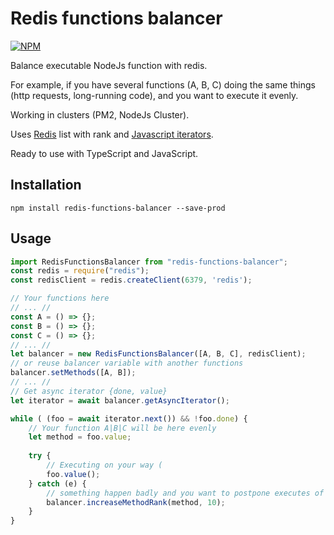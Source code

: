 # Redis functions balancer
[![NPM](https://nodei.co/npm/redis-functions-balancer.png)](https://nodei.co/npm/redis-functions-balancer/)

Balance executable NodeJs function with redis.

For example, if you have several functions (A, B, C) doing the same things (http requests, long-running code), and you want to execute it evenly.

Working in clusters (PM2, NodeJs Cluster).

Uses [Redis][0] list with rank and [Javascript iterators][1].

Ready to use with TypeScript and JavaScript.

## Installation
```
npm install redis-functions-balancer --save-prod
```

## Usage
```typescript
import RedisFunctionsBalancer from "redis-functions-balancer";
const redis = require("redis");
const redisClient = redis.createClient(6379, 'redis');

// Your functions here
// ... //
const A = () => {};
const B = () => {};
const C = () => {};
// ... //
let balancer = new RedisFunctionsBalancer([A, B, C], redisClient);
// or reuse balancer variable with another functions
balancer.setMethods([A, B]);
// ... //
// Get async iterator {done, value}
let iterator = await balancer.getAsyncIterator();

while ( (foo = await iterator.next()) && !foo.done) {
    // Your function A|B|C will be here evenly
    let method = foo.value;
    
    try {
        // Executing on your way (
        foo.value();
    } catch (e) {
        // something happen badly and you want to postpone executes of the function next 10 runs
        balancer.increaseMethodRank(method, 10);
    }
}

```

[0]: https://www.npmjs.com/package/redis
[1]: https://www.typescriptlang.org/docs/handbook/iterators-and-generators.html